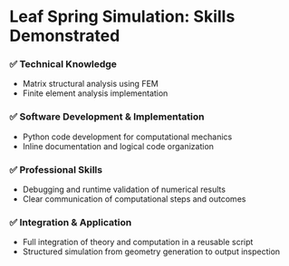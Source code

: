 # Leaf Spring Simulation: Skills Demonstrated

### ✅ Technical Knowledge
- Matrix structural analysis using FEM
- Finite element analysis implementation

### ✅ Software Development & Implementation
- Python code development for computational mechanics
- Inline documentation and logical code organization

### ✅ Professional Skills
- Debugging and runtime validation of numerical results
- Clear communication of computational steps and outcomes

### ✅ Integration & Application
- Full integration of theory and computation in a reusable script
- Structured simulation from geometry generation to output inspection
